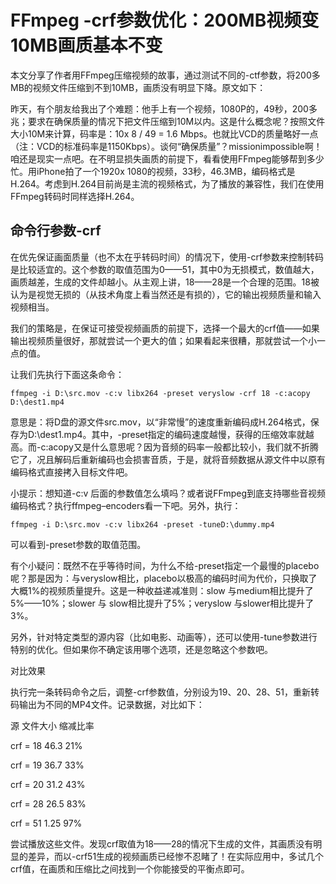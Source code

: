 # FFmpeg -crf参数优化：200MB视频变10MB画质基本不变

本文分享了作者用FFmpeg压缩视频的故事，通过测试不同的-ctf参数，将200多MB的视频文件压缩到不到10MB，画质没有明显下降。原文如下：

昨天，有个朋友给我出了个难题：他手上有一个视频，1080P的，49秒，200多兆；要求在确保质量的情况下把文件压缩到10M以内。这是什么概念呢？按照文件大小10M来计算，码率是：10x 8 / 49 = 1.6 Mbps。也就比VCD的质量略好一点（注：VCD的标准码率是1150Kbps）。谈何“确保质量”？missionimpossible啊！咱还是现实一点吧。在不明显损失画质的前提下，看看使用FFmpeg能够帮到多少忙。用iPhone拍了一个1920x 1080的视频，33秒，46.3MB，编码格式是H.264。考虑到H.264目前尚是主流的视频格式，为了播放的兼容性，我们在使用FFmpeg转码时同样选择H.264。

## 命令行参数-crf

在优先保证画面质量（也不太在乎转码时间）的情况下，使用-crf参数来控制转码是比较适宜的。这个参数的取值范围为0——51，其中0为无损模式，数值越大，画质越差，生成的文件却越小。从主观上讲，18——28是一个合理的范围。18被认为是视觉无损的（从技术角度上看当然还是有损的），它的输出视频质量和输入视频相当。

我们的策略是，在保证可接受视频画质的前提下，选择一个最大的crf值——如果输出视频质量很好，那就尝试一个更大的值；如果看起来很糟，那就尝试一个小一点的值。

让我们先执行下面这条命令：
```
ffmpeg -i D:\src.mov -c:v libx264 -preset veryslow -crf 18 -c:acopy D:\dest1.mp4
```
意思是：将D盘的源文件src.mov，以“非常慢”的速度重新编码成H.264格式，保存为D:\dest1.mp4。其中，-preset指定的编码速度越慢，获得的压缩效率就越高。而-c:acopy又是什么意思呢？因为音频的码率一般都比较小，我们就不折腾它了，况且解码后重新编码也会损害音质，于是，就将音频数据从源文件中以原有编码格式直接拷入目标文件吧。

小提示：想知道-c:v 后面的参数值怎么填吗？或者说FFmpeg到底支持哪些音视频编码格式？执行ffmpeg–encoders看一下吧。另外，执行：
```
ffmpeg -i D:\src.mov -c:v libx264 -preset -tuneD:\dummy.mp4
```
可以看到-preset参数的取值范围。

有个小疑问：既然不在乎等待时间，为什么不给-preset指定一个最慢的placebo呢？那是因为：与veryslow相比，placebo以极高的编码时间为代价，只换取了大概1%的视频质量提升。这是一种收益递减准则：slow 与medium相比提升了5%——10%；slower 与 slow相比提升了5%；veryslow 与slower相比提升了3%。

另外，针对特定类型的源内容（比如电影、动画等），还可以使用-tune参数进行特别的优化。但如果你不确定该用哪个选项，还是忽略这个参数吧。

对比效果

执行完一条转码命令之后，调整-crf参数值，分别设为19、20、28、51，重新转码输出为不同的MP4文件。记录数据，对比如下：

源                文件大小      缩减比率

crf = 18       46.3              21%

crf = 19       36.7              33%

crf = 20       31.2              43%

crf = 28       26.5              83%

crf = 51       1.25              97%

尝试播放这些文件。发现crf取值为18——28的情况下生成的文件，其画质没有明显的差异，而以-crf51生成的视频画质已经惨不忍睹了！在实际应用中，多试几个crf值，在画质和压缩比之间找到一个你能接受的平衡点即可。
